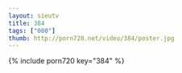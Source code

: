 ```yaml
--- 
layout: sieutv
title: 384
tags: ["000"]
thumb: http://porn720.net/video/384/poster.jpg
---
```

{% include porn720 key="384" %} 
